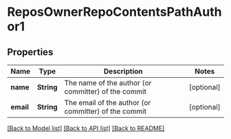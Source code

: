 # ReposOwnerRepoContentsPathAuthor1

## Properties
Name | Type | Description | Notes
------------ | ------------- | ------------- | -------------
**name** | **String** | The name of the author (or committer) of the commit | [optional] 
**email** | **String** | The email of the author (or committer) of the commit | [optional] 

[[Back to Model list]](../README.md#documentation-for-models) [[Back to API list]](../README.md#documentation-for-api-endpoints) [[Back to README]](../README.md)


